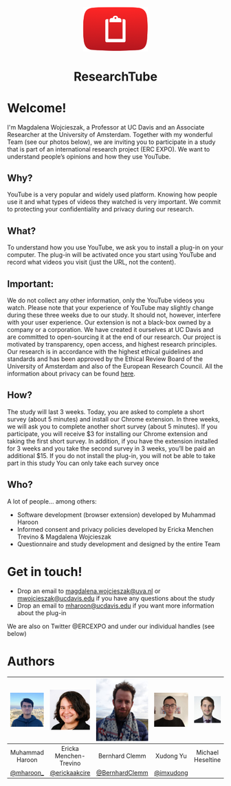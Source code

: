 <p align="center">
	<img src="img/logo.png" width="152" />
</p>
<h1 align="center">
    ResearchTube
</h1>

# Welcome!

I'm Magdalena Wojcieszak, a Professor at UC Davis and an Associate Researcher at the University of Amsterdam. Together with my wonderful Team (see our photos below), we are inviting you to participate in a study that is part of an international research project (ERC EXPO). We want to understand people’s opinions and how they use YouTube. 

## Why?
YouTube is a very popular and widely used platform. Knowing how people use it and what types of videos they watched is very important. We commit to protecting your confidentiality and privacy during our research.  

## What?
To understand how you use YouTube, we ask you to install a plug-in on your computer. The plug-in will be activated once you start using YouTube and record what videos you visit (just the URL, not the content). 

## Important:
We do not collect any other information, only the YouTube videos you watch. Please note that your experience of YouTube may slightly change during these three weeks due to our study. It should not, however, interfere with your user experience. 
Our extension is not a black-box owned by a company or a corporation. We have created it ourselves at UC Davis and are committed to open-sourcing it at the end of our research. Our project is motivated by transparency, open access, and highest research principles.
Our research is in accordance with the highest ethical guidelines and standards and has been approved by the Ethical Review Board of the University of Amsterdam and also of the European Research Council. All the information about privacy can be found [here](https://ercexpo.github.io/youtube-news/privacy-policy). 

## How? 
The study will last 3 weeks. Today, you are asked to complete a short survey (about 5 minutes) and install our Chrome extension. In three weeks, we will ask you to complete another short survey (about 5 minutes). If you participate, you will receive $3 for installing our Chrome extension and taking the first short survey. In addition, if you have the extension installed for 3 weeks and you take the second survey in 3 weeks, you’ll be paid an additional $15. 
If you do not install the plug-in, you will not be able to take part in this study
You can only take each survey once

## Who?
A lot of people… among others:
- Software development (browser extension) developed by Muhammad Haroon 
- Informed consent and privacy policies developed by Ericka Menchen Trevino & Magdalena Wojcieszak 
- Questionnaire and study development and designed by the entire Team
 
# Get in touch!
- Drop an email to magdalena.wojcieszak@uva.nl or mwojcieszak@ucdavis.edu if you have any questions about the study
- Drop an email to mharoon@ucdavis.edu if you want more information about the plug-in

We are also on Twitter @ERCEXPO and under our individual handles (see below)


# Authors

| <img src="img/haroon.jpg" width="128" alt="Muhammad Haroon"> | <img src="img/ericka.jpg" width="128" alt="Ericka Menchen-Trevino"> | <img src="img/bernhard.png" width="128" alt="Bernhard Clemm"> | <img src="img/xudong.jpg" width="128" alt="Xudong Yu"> | <img src="img/michael.jpg" width="128" alt="Michael Heseltine"> | <img src="img/magdalena.jpg" width="128" alt="Magdalena Wojcieszak"> |
| :--: | :--: | :--: | :--: | :--: | :--: |
|Muhammad Haroon | Ericka Menchen-Trevino | Bernhard Clemm | Xudong Yu | Michael Heseltine | Magdalena Wojcieszak |
| [@mharoon_](https://twitter.com/mharoon_) | [@erickaakcire](https://twitter.com/erickaakcire) | [@BernhardClemm](https://twitter.com/BernhardClemm) | [@imxudong](https://twitter.com/imxudong) |  | [@mwojcieszak](https://twitter.com/mwojcieszak) |
